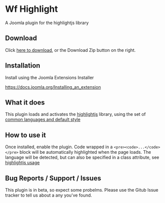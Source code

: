 # Wf Highlight
A Joomla plugin for the highlightjs library

## Download
Click [here to download](https://github.com/widgetfactory/wf_highlight/archive/master.zip), or the Download Zip button on the right.

## Installation
Install using the Joomla Extensions Installer

https://docs.joomla.org/Installing_an_extension

## What it does
This plugin loads and activates the [highlightjs](https://highlightjs.org/) library, using the set of [common languages and default style](https://highlightjs.org/download/)

## How to use it
Once installed, enable the plugin. Code wrapped in a ```<pre><code>...</code></pre>``` block will be automatically highlighted when the page loads. The language will be detected, but can also be specified in a class attribute, see [highlightjs usage](https://highlightjs.org/usage/)

## Bug Reports / Support / Issues
This plugin is in beta, so expect some probelms. Please use the Gitub Issue tracker to tell us about a any you've found.
